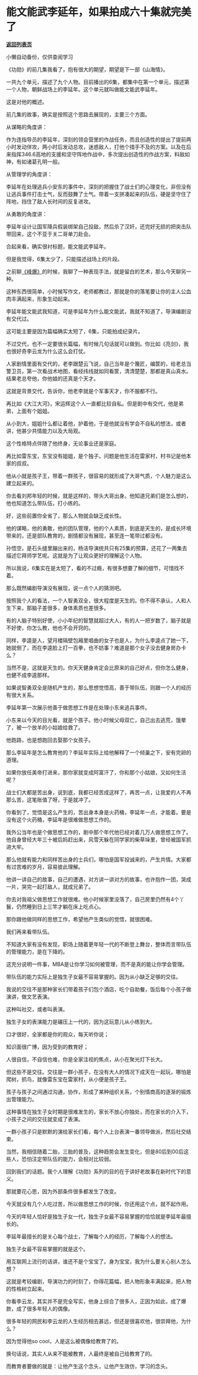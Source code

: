 # 能文能武李延年，如果拍成六十集就完美了

[**返回列表页**](/gzh/记忆承载)

小懒自动备份，仅供查阅学习

《功勋》的前几集我看了，抱有很大的期望，期望是下一部《山海情》。  

  

一共九个单元，描述了九个人物。目前播出的6集，都集中在第一个单元，描述第一个人物，朝鲜战场上的李延年。这个单元就叫做能文能武李延年。  

  

这是对他的概述。

  

前几集的故事，确实是按照这个思路去展现的，主要三个方面。

  

从谋略的角度讲：

  

作为连指导员的李延年，深刻的领会营里的作战任务，而且创造性的提出了提前两小时发动佯攻，两小时后发动总攻，迷惑敌人，打他个措手不及的方案。以及在后来指挥346.6高地的支援和坚守阵地作战中，多次提出创造性的作战方案，料敌如神，有如诸葛孔明一般。

  

从管理学的角度讲：

  

李延年在处理逃兵小安东的事件中，深刻的把握住了战士们的心理变化，非但没有让逃兵事件打击士气，反而鼓舞了士气。带着一支拼凑起来的队伍，硬是坚守住了阵地，挡住了敌人长时间的反复进攻。

  

从勇敢的角度讲：  

  

李延年设计让国军降兵假装绑架自己投敌，然后杀了汉奸，还完好无损的把突击队带回来，这个不亚于关二哥单刀赴会。

  

合起来看，确实很衬标题，能文能武李延年。  

  

但是我觉得，6集太少了，只能描述战场上的片段。

  

之前聊[《峰爆》](http://mp.weixin.qq.com/s?__biz=MzU0MjYwNDU2Mw==&mid=2247501235&idx=2&sn=8baca5469af4e35b748b15895afaebb4&chksm=fb1aa9cfcc6d20d97044223cd3bfb3c5a058126fe2d368400cb515af7559979ad4ab36bbbcb6&scene=21#wechat_redirect)的时候，我聊了一种表现手法，就是留白的艺术，那么今天聊另一种。

  

这种东西很简单，小时候写作文，老师都教过，那就是你的落笔要让你的主人公血肉丰满起来，形象生动起来。  

  

李延年能文能武我知道，可是李延年为什么能文能武，我就不知道了，导演编剧没有交代过。

  

这可能主要是因为篇幅确实太短了，6集，只能拍成纪录片。

  

不过交代，也不一定要很长篇幅，有时候几句话就可以做到。你比如《亮剑》，我也很好奇李云龙为什么这么会打仗。  

  

人家剧情里面有交代的，老李跟楚云飞说，自己当年是个篾匠，编筐的，给老总当警卫员，第一次看战术地图，看经纬线就如同看筐，清清楚楚，那都是真山真水。结果老总夸他，你他娘的还真是个天才。

  

这就是背景交代，告诉你，他老李就是个军事天才，你不服都不行。

  

再比如《大江大河》，宋运辉这个人一直都比较自私。但是剧中有交代，他是弟弟，上面有个姐姐。

  

从小到大，姐姐什么都让着他，护着他，于是他就没有学会不自私的想法，或者讲，他甚少共情能力以及大局观。

  

这个性格特点伴随了他终身，无论事业还是家庭。  

  

再比如雷东宝，东宝没有姐姐，是个独子。问题是他生活在雷家村，村书记是他本家的叔叔。  

  

他从小就是孩子王，带着一群孩子，很容易的就形成了大哥气质，个人魅力是这么建立起来的。

  

你去看刘邦年轻的时候，就是这样的，带头大哥出身。他知道兄弟们是怎么想的，他也知道怎么带队伍，打小练的。

  

好，这些前置你全省了，那么人物就会缺乏成长性。  

  

他的谋略，他的勇敢，他的团队管理，他的个人素质，到底是天生的，是成长环境带来的，还是部队教育的，剧情都没有展现，甚至连一笔带过都没有。  

  

孙悟空，是石头缝里蹦出来的，杨洁导演统共只有25集的预算，还花了一两集去描述它拜师学艺呢。这就是为了让观众更好的理解这个人物。

  

所以我说，6集实在是太短了，看的不过瘾，有很多想要了解的细节，可惜找不着。

  

那么既然编剧导演没有展现，说一点个人的猜测吧。  

  

按照我个人的看法，一个人智勇双全，很大程度是天生的。你不得不承认，人和人生下来，那脑子差很多，身体素质也差很多。  

  

有的人脑子特别好使，小小年纪的智慧就超过大人，有的人一把岁数了，脑子就是不好使，你怎么教，他也不会开窍的。

  

同样，李逵是人，望月楼隔壁包厢里唱曲的女子也是人，为什么李逵点了她一下，她就倒了，而在李逵脸上打一百拳，也不妨事？难道是那个女子没去健身房办卡么？

  

当然不是，这就是天生的。你天天健身肯定会比原来的自己好点，但你怎么健身，也健不成李逵那样。

  

如果说智勇双全是随机产生的，那么思想觉悟高，善于带队伍，则跟一个人的经历有很大关系。

  

李延年第一次展示他善于做思想工作是在处理小东来逃兵事件。  

  

小东来以今天的目光看，就是个孩子。他小时候父母双亡，自己出去逃荒，饿晕了，被一个放羊的小姑娘给救了。

  

他跑路，也是想跑回去娶那个女孩子。

  

那么李延年是怎么教育他的？李延年实际上给他解释了一个倾巢之下，安有完卵的道理。

  

如果你放任美帝打进来，那你家就变成阿富汗了，你和那个小姑娘，又如何生活呢？  

  

战士们大都是苦出身，说到底，我都已经苦成这样了，再苦一点，让我爱的人不再那么苦，这笔账值了呀，于是就冲了。

  

你看到了，觉悟是这么产生的，苦出身本身是火药桶，李延年一点，才能着。要是没有这个火药桶，李延年是很难做思想工作的。  

  

我外公当年也是个做思想工作的，剧中那个年代他已经对着几万人做思想工作了。他自身曾经大年三十被后妈赶出来，风雪天躲在同学家的柴草垛里，曾经被国军抓进大牢。  

  

那么他就有能力和同样苦出身的士兵们，哪怕是国军投诚来的，产生共情。大家都有过苦难的岁月，容易彼此理解。

  

他讲一讲自己的故事，自己的遭遇，对方讲一讲对方的故事，也许抱作一团，哭成一片，哭完一起打敌人，就成兄弟了。  

  

你去对我祖父做思想工作就很难。他小时候家里没落了，自己房里仍然有4个丫鬟，仍然睡到日上三竿才躺在床上吃点心。

  

那你跟他做同样的思想工作，希望他产生类似的觉悟，就很困难。

  

我们再来看带队伍。  

  

不知道大家有没有发现，职场上随着更年轻一代的不断登上舞台，整体而言带队伍的管理能力，是在下降的。  

  

这充分说明一件事，MBA是让你学习如何被管理，而不是真的能让你学会管理。

  

带队伍的能力实际上是独生子女最不容易掌握的。因为从小缺乏足够的交往。  

  

我说的交往不是那种家长们带着孩子们包个酒店，吃个自助餐，饭后每个小孩子做演讲，做文艺表演。  

  

这种叫社交，或者叫表演。

  

独生子女的表演能力是碾压上一代的，因为这玩意儿从小练到大。

  

口才很好，全家都是你的观众，每天听你说；

知识面很广博，因为受到的教育好；

人很自信，不自信也难，你是全家注视的焦点，从小在聚光灯下长大。  

  

但这些不是交往。交往是一群小孩子，在没有大人的情况下成天在一起玩，哪怕是爬树，抓鸟，就像雷东宝在雷家村，从小便是孩子王。  

  

孩子与孩子之间通过沟通，协作，形成了某种组织关系，个别情商高的逐渐的锻炼出管理能力。  

  

这种事情在独生子女时期是很难发生的，家长不放心你独处，而在家长的介入下，小孩子之间的交往就变成了表演。  

  

一群小孩子只是默默的演给家长们看，每个人上台表演一番领导做派，然后社交结束。

  

当然，我相信随着二胎，三胎的普及，这种趋势会发生变化，但是80后到00后这些人，恐怕注定带队伍的能力，会相对比较弱。  

  

回到我们的话题。我个人理解《功勋》系列的目的在于讲好老故事在新时代下的意义。  

  

那就要花心思，因为外部条件很多都发生了改变。

  

今天就没有几个人吃过苦，所以做思想工作的时候，你还用这个点，就不起作用。

  

今天的年轻人恰好是独生子女一代，独生子女最不容易掌握的恰恰就是李延年最擅长的。

  

李延年最擅长的是关心每个战士，了解每个人的经历，了解每个人的想法。

  

独生子女最不容易掌握的就是这个。  

  

用互联网上流行的话讲，谁还不是个宝宝了。身为宝宝，我为什么要关心别人怎么想？

  

这就是考较编剧，导演功力的时刻了，你得花篇幅，把人物形象丰满起来，把人物的性格树立起来。  

  

你看李云龙，其实并不是完全写实，他身上综合了很多人，正因为如此，成了爆款，成了很多年轻人的偶像。

  

很多年轻的网民和李云龙的人生经历相去甚远，但还是很喜欢他，很崇拜他，为什么？

  

因为觉得他so cool，人是这么被偶像给教育了的。

  

换句话说，其实人从来不能被教育，人最终是被自己给教育了的。  

  

而教育者要做的就是：让他产生这个念头，让他产生效仿，学习的念头。

